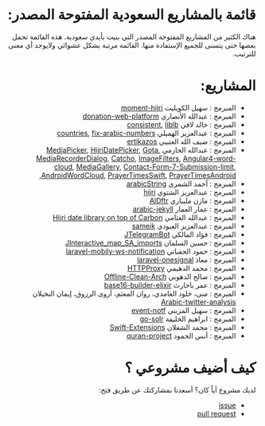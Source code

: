 <div dir="rtl">
    <h1>
قائمة بالمشاريع السعودية المفتوحة المصدر:
</h1>
    <p>
        هناك الكثير من المشاريع المفتوحة المصدر التي بنيت بأيدي سعودية. هذه القائمة تحمل بعضها حتى يتسنى للجميع الإستفادة منها. القائمة مرتبة بشكل عشوائي ولايوجد أي معنى للترتيب.
    </p>
    <h1>
المشاريع:
</h1>
    <ul>
        <li>المبرمج : سهيل الكويليت <a href="https://github.com/xsoh/moment-hijri">moment-hijri</a>
        </li>
        <li>المبرمج : عبدالله الأنصاري <a href="https://github.com/Ahimta/donation-web-platform">donation-web-platform</a>
        </li>
        <li>المبرمج : خالد لافي <a href="https://github.com/lafikl/consistent">consistent</a>, <a href="https://github.com/lafikl/liblb">liblb</a>
        </li>
        <li>المبرمج : عبدالعزيز الهميلي <a href="https://github.com/homaily/countries">countries</a>,
            <a href="https://github.com/homaily/fix-arabic-numbers">fix-arabic-numbers</a>
        </li>
        <li>المبرمج : ضيف الله العتيبي <a href="https://github.com/daif/ertikazos">ertikazos</a>
        </li>
        <li>المبرمج : عبدالله الحازمي <a href="https://github.com/alhazmy13/MediaPicker">MediaPicker</a>,
            <a href="https://github.com/alhazmy13/HijriDatePicker">HijriDatePicker</a>,
            <a href="https://github.com/alhazmy13/Gota">Gota</a>,
            <a href="https://github.com/alhazmy13/MediaRecorderDialog">MediaRecorderDialog</a>,
            <a href="https://github.com/alhazmy13/Catcho">Catcho</a>,            <a href="https://github.com/alhazmy13/ImageFilters">ImageFilters</a>,
            <a href="https://github.com/alhazmy13/Angular4-word-cloud">Angular4-word-cloud</a>,
            <a href="https://github.com/alhazmy13/MediaGallery">MediaGallery</a>,
            <a href="https://github.com/alhazmy13/Contact-Form-7-Submission-limit">Contact-Form-7-Submission-limit</a>,
            <a href="https://github.com/alhazmy13/AndroidWordCloud">AndroidWordCloud</a>,
            <a href="https://github.com/alhazmy13/PrayerTimesSwift">PrayerTimesSwift</a>,
            <a href="https://github.com/alhazmy13/PrayerTimes">PrayerTimesAndroid</a>,
        </li>
        <li>المبرمج : أحمد الشمري <a href="https://github.com/ahmads/arabicString">arabicString</a>
        </li>
        <li>المبرمج : عبدالعزيز الشتوي <a href="https://github.com/ecleel/hijri">hijri</a>
        </li>
        <li>المبرمج : مازن مليباري <a href="https://github.com/mznmel/AlDftr">AlDftr</a>
        </li>
        <li>المبرمج : عمار العمار <a href="https://github.com/a3ammar/arabic-jekyll">arabic-jekyll</a>
        </li>
        <li>المبرمج : عبدالله الغثامي <a href="https://github.com/efrontsa/carbony">Hijri date library on top of Carbon</a>
        </li>
        <li>المبرمج : عبدالعزيز العبودي <a href="https://github.com/Alaboudi1/sameik">sameik</a>
        </li>
        <li>المبرمج : فؤاد المالكي <a href="https://github.com/Eng-Fouad/JTelegramBot">JTelegramBot</a>
        </li>
        <li>المبرمج : حسين السلمان <a href="https://github.com/Hussain-Alsalman/Interactive_map_SA_imports">JInteractive_map_SA_imports</a>
        </li>
        <li>المبرمج : حمود الحقباني <a href="https://github.com/alhoqbani/laravel-mobily-ws-notification">laravel-mobily-ws-notification</a>
        </li>
        <li>المبرمج : معاذ <a href="https://github.com/moathdev/laravel-onesignal">laravel-onesignal</a>
        </li>
        <li>المبرمج : محمد الدهيمي <a href="https://github.com/hak5/wifipineapple-modules/tree/master/HTTPProxy">HTTPProxy</a>
        </li>
        <li>المبرمج : صالح الدهوبي <a href="https://github.com/SalehAlDhobaie/Offline-Clean-Arch">Offline-Clean-Arch</a>
        </li>
        <li>المبرمج : عمر باحارث <a href="https://github.com/obahareth/base16-builder-elixir">base16-builder-elixir</a>
        </li>
        <li>المبرمج : منى، خلود الغامدي، روان المعثم، أروى الرزوق، إيمان النخيلان <a href="https://github.com/ArwaAlrazooq/Arabic-twitter-analysis">Arabic-twitter-analysis</a>
        </li>
        <li>المبرمج : سهيل المزيني <a href="https://github.com/i-Sohel/event-notf">event-notf</a>
        </li>
        <li>المبرمج : ابراهيم الخليفة <a href="https://github.com/ibraheamkh/go-solr">go-solr</a>
        </li>
        <li>المبرمج : محمد الشعلان <a href="https://github.com/ish3lan/Swift-Extensions">Swift-Extensions</a>
        </li>
        <li>المبرمج : أنس الحمود  <a href="https://github.com/abo3desa/quran-project-repo">quran-project</a>
        </li>
    </ul>
    <h1>
كيف أضيف مشروعي ؟
 </h1>
    <p>
        لديك مشروع أياً كان؟ أسعدنا بمشاركتك عن طريق فتح:
        <ul>
            <li> <a href="https://github.com/Alaboudi1/SaudiOSS/issues">issue</a> 
            </li>
            <li> <a href="https://github.com/Alaboudi1/SaudiOSS/pulls">pull request</a> 
            </li>
        </ul>
    </p>
</div>

